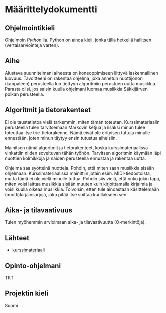 # Määrittelydokumentti

## Ohjelmointikieli

Ohjelmoin *Python*illa. Python on ainoa kieli, jonka tällä hetkellä hallitsen (vertaisarviointeja varten). 

## Aihe

Alustava suunnitelmani aiheesta on koneoppimiseen liittyvä laskennallinen luovuus. Tavoitteeni on 
rakentaa ohjelma, joka annetun nuottijonon (kappaleen) perusteella luo tiettyyn algoritmiin perustuen uutta musiikkia.
Parasta olisi, jos saisin kuulla ohjelmani luomaa musiikkia Säkkijärven polkan perusteella.

## Algoritmit ja tietorakenteet

Ei ole taustatietoa vielä tarkemmin, miten tämän toteutan. Kurssimateriaalin perusteella 
tulen tarvitsemaan Markovin ketjua ja lisäksi minun tulee toteuttaa itse trie-tietorakenne. Nämä eivät
ole erityisen tuttuja minulle ennestään, joten minun täytyy ensin tutustua aiheisiin.

Mainitsen nämä algoritmit ja tietorakenteet, koska kurssimateriaalissa vinkattiin niiden soveltuvan tähän työhön.
Tarvitsen algoritmin käymään läpi nuottien kolmikkoja ja näiden perusteella ennustaa ja rakentaa uutta.

Ohjelma saa syötteinä nuotteja. Pohdin, että miten saan musiikkia sisään ohjelmaan. Kurssimateriaalissa mainittiin jotain esim. MIDI-tiedostoista,
mutta tämä ei ole vielä minulle tuttua. Pohdin siis vielä, että onko jokin tapa, miten voisi laittaa musiikkia sisään muuten kuin kirjoittamalla kirjaimia ja
voisi kuulla oikeaa musiikkia. Toivoisin, etten tule ainoastaan käsittelemään (nuotti)kirjainsarjoja, joka pitää itse soittaa kuullakseen sen.

## Aika- ja tilavaativuus

Tulen myöhemmin arvioimaan aika- ja tilavaativuutta (O-merkintöjä).

## Lähteet

* [kurssimateriaali](https://tiralabra.github.io/2022_p1/index)

## Opinto-ohjelmani

TKT

## Projektin kieli

Suomi
